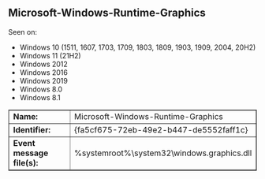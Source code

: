 ## Microsoft-Windows-Runtime-Graphics

Seen on:
* Windows 10 (1511, 1607, 1703, 1709, 1803, 1809, 1903, 1909, 2004, 20H2)
* Windows 11 (21H2)
* Windows 2012
* Windows 2016
* Windows 2019
* Windows 8.0
* Windows 8.1

<table border="1" class="docutils">
  <tbody>
    <tr>
      <td><b>Name:</b></td>
      <td>Microsoft-Windows-Runtime-Graphics</td>
    </tr>
    <tr>
      <td><b>Identifier:</b></td>
      <td>{fa5cf675-72eb-49e2-b447-de5552faff1c}</td>
    </tr>
    <tr>
      <td><b>Event message file(s):</b></td>
      <td>%systemroot%\system32\windows.graphics.dll</td>
    </tr>
  </tbody>
</table>

&nbsp;

